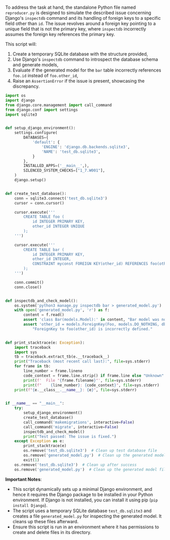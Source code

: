 To address the task at hand, the standalone Python file named `reproducer.py` is designed to simulate the described issue concerning Django's `inspectdb` command and its handling of foreign keys to a specific field other than `id`. The issue revolves around a foreign key pointing to a unique field that is not the primary key, where `inspectdb` incorrectly assumes the foreign key references the primary key.

This script will:
1. Create a temporary SQLite database with the structure provided,
2. Use Django's `inspectdb` command to introspect the database schema and generate models,
3. Evaluate if the generated model for the `bar` table incorrectly references `foo.id` instead of `foo.other_id`,
4. Raise an `AssertionError` if the issue is present, showcasing the discrepancy.

```python
import os
import django
from django.core.management import call_command
from django.conf import settings
import sqlite3


def setup_django_environment():
    settings.configure(
        DATABASES={
            'default': {
                'ENGINE': 'django.db.backends.sqlite3',
                'NAME': 'test_db.sqlite3',
            }
        },
        INSTALLED_APPS=('__main__',),
        SILENCED_SYSTEM_CHECKS=["1_7.W001"],
    )
    django.setup()


def create_test_database():
    conn = sqlite3.connect('test_db.sqlite3')
    cursor = conn.cursor()

    cursor.execute('''
        CREATE TABLE foo (
            id INTEGER PRIMARY KEY,
            other_id INTEGER UNIQUE
        );
    ''')

    cursor.execute('''
        CREATE TABLE bar (
            id INTEGER PRIMARY KEY,
            other_id INTEGER,
            CONSTRAINT myconst FOREIGN KEY(other_id) REFERENCES foo(other_id)
        );
    ''')

    conn.commit()
    conn.close()


def inspectdb_and_check_model():
    os.system('python3 manage.py inspectdb bar > generated_model.py')
    with open('generated_model.py', 'r') as f:
        content = f.read()
        assert 'class Bar(models.Model):' in content, "Bar model was not generated."
        assert 'other_id = models.ForeignKey(Foo, models.DO_NOTHING, db_column=\'other_id\')' in content, \
            "ForeignKey to foo(other_id) is incorrectly defined."


def print_stacktrace(e: Exception):
    import traceback
    import sys
    tb = traceback.extract_tb(e.__traceback__)
    print("Traceback (most recent call last):", file=sys.stderr)
    for frame in tb:
        line_number = frame.lineno
        code_context = frame.line.strip() if frame.line else "Unknown"
        print(f'  File "{frame.filename}"', file=sys.stderr)
        print(f"    {line_number}: {code_context}", file=sys.stderr)
    print(f"{e.__class__.__name__}: {e}", file=sys.stderr)


if __name__ == "__main__":
    try:
        setup_django_environment()
        create_test_database()
        call_command('makemigrations', interactive=False)
        call_command('migrate', interactive=False)
        inspectdb_and_check_model()
        print("Test passed: The issue is fixed.")
    except Exception as e:
        print_stacktrace(e)
        os.remove('test_db.sqlite3')  # Clean up test database file
        os.remove('generated_model.py')  # Clean up the generated model file
        exit(1)
    os.remove('test_db.sqlite3')  # Clean up after success
    os.remove('generated_model.py')  # Clean up the generated model file
```

**Important Notes**:
- This script dynamically sets up a minimal Django environment, and hence it requires the Django package to be installed in your Python environment. If Django is not installed, you can install it using pip (`pip install Django`).
- The script uses a temporary SQLite database `test_db.sqlite3` and creates a file `generated_model.py` for inspecting the generated model. It cleans up these files afterward.
- Ensure this script is run in an environment where it has permissions to create and delete files in its directory.